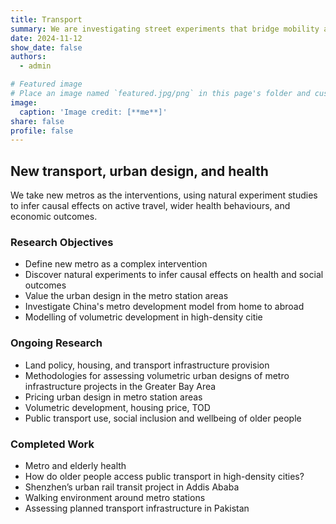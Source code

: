 ```yaml
---
title: Transport
summary: We are investigating street experiments that bridge mobility and public space to look at how short-term actions lead to long-term changes.
date: 2024-11-12
show_date: false
authors:
  - admin

# Featured image
# Place an image named `featured.jpg/png` in this page's folder and customize its options here.
image:
  caption: 'Image credit: [**me**]'
share: false
profile: false
---
```

[//]: # ({{< toc mobile_only=true is_open=true >}})

## New transport, urban design, and health
We take new metros as the interventions, using natural experiment studies to infer causal effects on active travel, wider health behaviours, and economic outcomes.



### Research Objectives

- Define new metro as a complex intervention 
- Discover natural experiments to infer causal effects on health and social outcomes
- Value the urban design in the metro station areas
- Investigate China's metro development model from home to abroad
- Modelling of volumetric development in high-density citie

### Ongoing Research
- Land policy, housing, and transport infrastructure provision
- Methodologies for assessing volumetric urban designs of metro infrastructure projects in the Greater Bay Area
- Pricing urban design in metro station areas
- Volumetric development, housing price, TOD
- Public transport use, social inclusion and wellbeing of older people

### Completed Work
- Metro and elderly health
- How do older people access public transport in high-density cities?
- Shenzhen’s urban rail transit project in Addis Ababa
- Walking environment around metro stations
- Assessing planned transport infrastructure in Pakistan